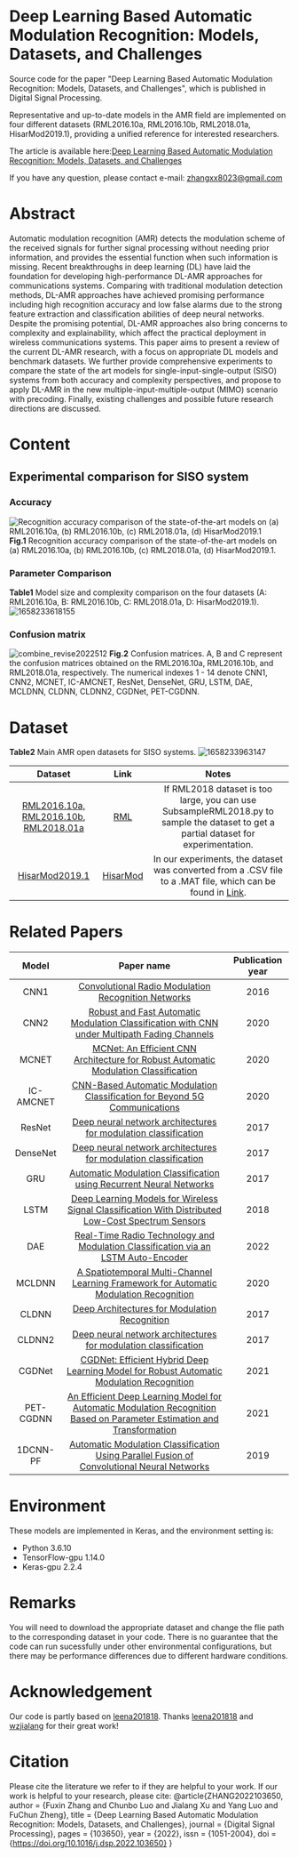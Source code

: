 # Deep Learning Based Automatic Modulation Recognition: Models, Datasets, and Challenges
Source code for the paper "Deep Learning Based Automatic Modulation Recognition: Models, Datasets, and Challenges", which is published in Digital Signal Processing.

Representative and up-to-date models in the AMR field are implemented on four different datasets (RML2016.10a, RML2016.10b, RML2018.01a, HisarMod2019.1), providing a unified reference for interested researchers.

The article is available here:[Deep Learning Based Automatic Modulation Recognition: Models, Datasets, and Challenges](https://www.sciencedirect.com/science/article/pii/S1051200422002676?via%3Dihub)

If you have any question, please contact e-mail: zhangxx8023@gmail.com

# Abstract
Automatic modulation recognition (AMR) detects the modulation scheme of the received signals for further signal processing without needing prior information, and provides the essential function when such information is missing. Recent breakthroughs in deep learning (DL) have laid the foundation for developing high-performance DL-AMR approaches for communications systems. Comparing with traditional modulation detection methods, DL-AMR approaches have achieved promising performance including high recognition accuracy and low false alarms due to the strong feature extraction and classification abilities of deep neural networks. Despite the
promising potential, DL-AMR approaches also bring concerns to complexity and explainability, which affect the practical deployment in wireless communications systems. This paper aims
to present a review of the current DL-AMR research, with a focus on appropriate DL models and benchmark datasets. We further provide comprehensive experiments to compare the state of
the art models for single-input-single-output (SISO) systems from both accuracy and complexity perspectives, and propose to apply DL-AMR in the new multiple-input-multiple-output (MIMO)
scenario with precoding. Finally, existing challenges and possible future research directions are discussed.

# Content
## Experimental comparison for SISO system
### Accuracy

![Recognition accuracy comparison of the state-of-the-art models on (a) RML2016.10a, (b) RML2016.10b, (c) RML2018.01a, (d) HisarMod2019.1](https://user-images.githubusercontent.com/56213845/179749467-e08a9561-aec5-4741-8e72-1ae8b026638e.png)
**Fig.1** Recognition accuracy comparison of the state-of-the-art models on (a) RML2016.10a, (b) RML2016.10b, (c) RML2018.01a, (d) HisarMod2019.1.

### Parameter Comparison
**Table1** Model size and complexity comparison on the four datasets (A: RML2016.10a, B: RML2016.10b, C: RML2018.01a, D: HisarMod2019.1).
![1658233618155](https://user-images.githubusercontent.com/56213845/179749943-6b74c23d-dbff-4aef-9d4d-e0f3c8eb7993.png)

### Confusion matrix
![combine_revise2022512](https://user-images.githubusercontent.com/56213845/179750124-235922ad-f4e6-457f-937a-7b3466d921d9.png)
**Fig.2** Confusion matrices. A, B and C represent the confusion matrices obtained on the RML2016.10a, RML2016.10b, and RML2018.01a, respectively. The numerical indexes 1 - 14 denote CNN1, CNN2, MCNET, IC-AMCNET, ResNet, DenseNet, GRU, LSTM, DAE, MCLDNN, CLDNN, CLDNN2, CGDNet, PET-CGDNN.

# Dataset

**Table2** Main AMR open datasets for SISO systems.
![1658233963147](https://user-images.githubusercontent.com/56213845/179750964-f49c2657-3348-48b2-86bc-dd3855b56378.png)

| Dataset | Link |Notes |
| :-----:| :----: | :----: |
| [RML2016.10a, RML2016.10b](https://pubs.gnuradio.org/index.php/grcon/article/view/11), [RML2018.01a](https://ieeexplore.ieee.org/abstract/document/8267032)| [RML](http://radioml.com) | If RML2018 dataset is too large, you can use SubsampleRML2018.py to sample the dataset to get a partial dataset for experimentation. |
| [HisarMod2019.1](https://ieeexplore.ieee.org/abstract/document/9128408) | [HisarMod](http://dx.doi.org/10.21227/8k12-2g70) | In our experiments, the dataset was converted from a .CSV file to a .MAT file, which can be found in [Link]().|


# Related Papers
| Model | Paper name | Publication year |
| :-----:| :----: | :----: |
| CNN1| [Convolutional Radio Modulation Recognition Networks](https://link.springer.com/chapter/10.1007/978-3-319-44188-7_16) | 2016  |
|CNN2| [Robust and Fast Automatic Modulation Classification with CNN under Multipath Fading Channels](https://ieeexplore.ieee.org/abstract/document/9128408)  | 2020   |
|MCNET| [MCNet: An Efficient CNN Architecture for Robust Automatic Modulation Classification](https://ieeexplore.ieee.org/abstract/document/8963964)  |  2020  |
|IC-AMCNET| [CNN-Based Automatic Modulation Classification for Beyond 5G Communications](https://ieeexplore.ieee.org/abstract/document/8977561) | 2020   |
|ResNet|[Deep neural network architectures for modulation classification](https://ieeexplore.ieee.org/abstract/document/8335483)   |  2017  |
|DenseNet|[Deep neural network architectures for modulation classification](https://ieeexplore.ieee.org/abstract/document/8335483)    |  2017  |
|GRU| [Automatic Modulation Classification using Recurrent Neural Networks](https://ieeexplore.ieee.org/abstract/document/8322633)  | 2017   |
|LSTM|[Deep Learning Models for Wireless Signal Classification With Distributed Low-Cost Spectrum Sensors](https://ieeexplore.ieee.org/abstract/document/8357902)  |   2018 |
|DAE|[Real-Time Radio Technology and Modulation Classification via an LSTM Auto-Encoder](https://ieeexplore.ieee.org/abstract/document/9487492)   | 2022   |
|MCLDNN| [A Spatiotemporal Multi-Channel Learning Framework for Automatic Modulation Recognition](https://ieeexplore.ieee.org/abstract/document/9106397)  | 2020   |
|CLDNN|[Deep Architectures for Modulation Recognition](https://ieeexplore.ieee.org/abstract/document/7920754) |2017    |
|CLDNN2|[Deep neural network architectures for modulation classification](https://ieeexplore.ieee.org/abstract/document/8335483)    |  2017  |
|CGDNet| [CGDNet: Efficient Hybrid Deep Learning Model for Robust Automatic Modulation Recognition](https://ieeexplore.ieee.org/abstract/document/9349627)  | 2021   |
|PET-CGDNN|[An Efficient Deep Learning Model for Automatic Modulation Recognition Based on Parameter Estimation and Transformation](https://ieeexplore.ieee.org/abstract/document/9507514)|2021    |
|1DCNN-PF|[Automatic Modulation Classification Using Parallel Fusion of Convolutional Neural Networks](https://scholar.google.com/scholar?hl=en&as_sdt=0%2C5&q=Automatic+Modulation+Classification+Using+Parallel+Fusion+of+Convolutional+Neural+Networks&btnG=)   | 2019   |

# Environment
These models are implemented in Keras, and the environment setting is:
* Python 3.6.10
* TensorFlow-gpu 1.14.0
* Keras-gpu 2.2.4

# Remarks
You will need to download the appropriate dataset and change the flie path to the corresponding dataset in your code. There is no guarantee that the code can run sucessfully under other environmental configurations, but there may be performance differences due to different hardware conditions.

# Acknowledgement
Our code is partly based on [leena201818](https://github.com/leena201818). Thanks [leena201818](https://github.com/leena201818) and [wzjialang](https://github.com/wzjialang/MCLDNN#introduction) for their great work!

# Citation
Please cite the literature we refer to if they are helpful to your work.
If our work is helpful to your research, please cite:
@article{ZHANG2022103650,
author = {Fuxin Zhang and Chunbo Luo and Jialang Xu and Yang Luo and FuChun Zheng},
title = {Deep Learning Based Automatic Modulation Recognition: Models, Datasets, and Challenges},
journal = {Digital Signal Processing},
pages = {103650},
year = {2022},
issn = {1051-2004},
doi = {https://doi.org/10.1016/j.dsp.2022.103650}
}
